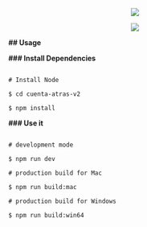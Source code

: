<p align="center"><img src="https://ibb.co/0G9d1Xg
https://ibb.co/FHGtWq9"></p>

<p align="center"><img src="https://ibb.co/FHGtWq9"></p>

**## Usage**

**### Install Dependencies**

```

# Install Node

$ cd cuenta-atras-v2

$ npm install

```

**### Use it**

```

# development mode

$ npm run dev

# production build for Mac

$ npm run build:mac

# production build for Windows

$ npm run build:win64

```
